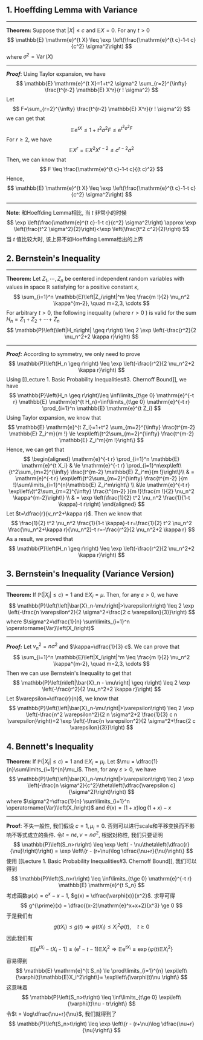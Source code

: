 ## 1. Hoeffding Lemma with Variance 
___
**Theorem:** Suppose that $|X| \leq c$ and $\mathbb{E} X=0$. For any $t>0$
$$
\mathbb{E} \mathrm{e}^{t X} \leq \exp \left(\frac{\mathrm{e}^{t c}-1-t c}{c^2} \sigma^2\right)
$$
where $\sigma^2=\operatorname{Var}(X)$

___
***Proof***: Using Taylor expansion, we have
$$
\mathbb{E} \mathrm{e}^{t X}=1+t^2 \sigma^2 \sum_{r=2}^{\infty} \frac{t^{r-2} \mathbb{E} X^r}{r ! \sigma^2}
$$
Let
$$
F=\sum_{r=2}^{\infty} \frac{t^{r-2} \mathbb{E} X^r}{r ! \sigma^2}
$$
we can get that
$$
\mathbb{E} \mathrm{e}^{t X} \leq 1+t^2 \sigma^2 F \leq \mathrm{e}^{t^2 \sigma^2 F}
$$
For $r \geq 2$, we have
$$
\mathbb{E} X^r=\mathbb{E} X^2 X^{r-2} \leq c^{r-2} \sigma^2
$$
Then, we can know that
$$
F \leq \frac{\mathrm{e}^{t c}-1-t c}{(t c)^2}
$$
Hence,
$$
\mathbb{E} \mathrm{e}^{t X} \leq \exp \left(\frac{\mathrm{e}^{t c}-1-t c}{c^2} \sigma^2\right)
$$
___
**Note**: 和Hoeffding Lemma相比, 当 $t$ 非常小的时候
$$
\exp \left(\frac{\mathrm{e}^{t c}-1-t c}{c^2} \sigma^2\right) \approx \exp \left(\frac{t^2 \sigma^2}{2}\right)<\exp \left(\frac{t^2 c^2}{2}\right)
$$
当 $t$ 值比较大时, 该上界不如Hoeffding Lemma给出的上界

## 2. Bernstein's Inequality
___
**Theorem:** Let $Z_1, \cdots, Z_n$ be centered independent random variables with values in space $\mathbb{R}$ satisfying for a positive constant $\kappa$,
$$
\sum_{i=1}^n \mathbb{E}\left|Z_i\right|^m \leq \frac{m !}{2} \nu_n^2 \kappa^{m-2}, \quad m=2,3, \cdots
$$
For arbitrary $t>0$, the following inequality (where $r>0$ ) is valid for the sum $H_n=Z_1+Z_2+\cdots+$ $Z_n$
$$
\mathbb{P}\left(\left|H_n\right| \geq r\right) \leq 2 \exp \left(-\frac{r^2}{2 \nu_n^2+2 \kappa r}\right)
$$
___
***Proof:*** According to symmetry, we only need to prove
$$
\mathbb{P}\left(H_n \geq r\right) \leq \exp \left(-\frac{r^2}{2 \nu_n^2+2 \kappa r}\right)
$$
Using [[Lecture 1. Basic Probability Inequalities#3. Chernoff Bound]], we have
$$
\mathbb{P}\left(H_n \geq r\right)\leq  \inf\limits_{t\ge 0}  \mathrm{e}^{-t r} \mathbb{E} \mathrm{e}^{t H_n}=\inf\limits_{t\ge 0} \mathrm{e}^{-t r} \prod_{i=1}^n \mathbb{E} \mathrm{e}^{t Z_i}
$$
Using Taylor expansion, we know that
$$
\mathbb{E} \mathrm{e}^{t Z_i}=1+t^2 \sum_{m=2}^{\infty} \frac{t^{m-2} \mathbb{E} Z_i^m}{m !} \le \exp\left\{t^2\sum_{m=2}^{\infty} \frac{t^{m-2} \mathbb{E} Z_i^m}{m !}\right\}
$$
Hence, we can get that
$$
\begin{aligned}
\mathrm{e}^{-t r} \prod_{i=1}^n \mathbb{E} \mathrm{e}^{t X_i} & \le \mathrm{e}^{-t r} \prod_{i=1}^n\exp\left\{t^2\sum_{m=2}^{\infty} \frac{t^{m-2} \mathbb{E} Z_i^m}{m !}\right\}\\
& = \mathrm{e}^{-t r} \exp\left\{t^2\sum_{m=2}^{\infty}  \frac{t^{m-2} }{m !}\sum\limits_{i=1}^{n}\mathbb{E} Z_i^m\right\} \\ 
&\le \mathrm{e}^{-t r} \exp\left\{t^2\sum_{m=2}^{\infty}  \frac{t^{m-2} }{m !}\frac{m !}{2} \nu_n^2 \kappa^{m-2}\right\}   \\ 
& = \exp \left(\frac{1}{2} t^2 \nu_n^2 \frac{1}{1-t \kappa}-t r\right)
\end{aligned}
$$
Let $t=\dfrac{r}{v_n^2+\kappa r}$. Then we know that
$$
\frac{1}{2} t^2 \nu_n^2 \frac{1}{1-t \kappa}-t r=\frac{1}{2} t^2 \nu_n^2 \frac{\nu_n^2+\kappa r}{\nu_n^2}-t r=-\frac{r^2}{2 \nu_n^2+2 \kappa r}
$$
As a result, we proved that
$$
\mathbb{P}\left(H_n \geq r\right) \leq \exp \left(-\frac{r^2}{2 \nu_n^2+2 \kappa r}\right)
$$
## 3. Bernstein's Inequality (Variance Version)
___
**Theorem:** If $\mathbb{P}\left(\left|X_i\right| \leq c\right)=1$ and $\mathbb{E} X_i=\mu$. Then, for any $\varepsilon>0$, we have
$$
\mathbb{P}\left(\left|\bar{X}_n-\mu\right|>\varepsilon\right) \leq 2 \exp \left(-\frac{n \varepsilon^2}{2 \sigma^2+\frac{2 c \varepsilon}{3}}\right)
$$
where $\sigma^2=\dfrac{1}{n} \sum\limits_{i=1}^n \operatorname{Var}\left(X_i\right)$
___
***Proof:*** Let $v_n^2=n \sigma^2$ and $\kappa=\dfrac{1}{3} c$. We can prove that
$$
\sum_{i=1}^n \mathbb{E}\left|X_i\right|^m \leq \frac{m !}{2} \nu_n^2 \kappa^{m-2}, \quad m=2,3, \cdots
$$
Then we can use Bernstein's Inequality to get that
$$
\mathbb{P}\left(n\left|\bar{X}_n - \mu\right| \geq r\right) \leq 2 \exp \left(-\frac{r^2}{2 \nu_n^2+2 \kappa r}\right)
$$
Let $\varepsilon=\dfrac{r}{n}$, we know that
$$
\mathbb{P}\left(\left|\bar{X}_n-\mu\right|>\varepsilon\right) \leq 2 \exp \left(-\frac{n^2 \varepsilon^2}{2 n \sigma^2+2 \frac{1}{3} c n \varepsilon}\right)=2 \exp \left(-\frac{n \varepsilon^2}{2 \sigma^2+\frac{2 c \varepsilon}{3}}\right)
$$

## 4. Bennett's Inequality
**Theorem**: If $\mathbb{P}(|X_i|\le c) = 1$ and $\mathbb{E}X_i =\mu_i$. Let $\mu = \dfrac{1}{n}\sum\limits_{i=1}^{n}\mu_i$. Then, for any $\varepsilon>0$, we have
$$
\mathbb{P}\left(\left|\bar{X}_n-\mu\right|>\varepsilon\right) \leq 2 \exp \left(-\frac{n \sigma^2}{c^2}\theta\left(\dfrac{\varepsilon c}{\sigma^2}\right)\right)
$$
where $\sigma^2=\dfrac{1}{n} \sum\limits_{i=1}^n \operatorname{Var}\left(X_i\right)$ and $\theta(x) = (1+x)\log(1+x) - x$
___
**Proof**: 不失一般性, 我们假设 $c=1, \mu_i=0$. 否则可以进行scale和平移变换而不影响不等式成立的条件. 令$t = n\varepsilon, \nu = n\sigma^2$, 根据对称性, 我们只要证明
$$
\mathbb{P}\left(S_n>r\right) \leq  \exp \left( - \nu\theta\left(\dfrac{r}{\nu}\right)\right) = \exp \left\{r - (r+\nu)\log \dfrac{\nu+r}{\nu}\right\}
$$
使用 [[Lecture 1. Basic Probability Inequalities#3. Chernoff Bound]], 我们可以得到
$$
\mathbb{P}\left(S_n>r\right) \leq \inf\limits_{t\ge 0}  \mathrm{e}^{-t r} \mathbb{E} \mathrm{e}^{t S_n}
$$
考虑函数$\varphi(x) = \mathrm{e}^x - x - 1$, $g(x) = \dfrac{\varphi(x)}{x^2}$. 求导可得
$$
g^{\prime}(x) = \dfrac{(x-2)\mathrm{e}^x+x+2}{x^3} \ge 0
$$
于是我们有
$$
g(tX_i)\le g(t) \Longrightarrow \varphi(tX_i)\le X_i^2 \varphi(t), \quad t\ge 0
$$
因此我们有
$$
\mathbb{E}\left[\mathrm{e}^{tX_i} - tX_i - 1\right] \le (\mathrm{e}^{t} - t - 1)\mathbb{E}X_i^2 \Longrightarrow \mathbb{E}\mathrm{e}^{tX_i}\le \exp\left\{\varphi(t)\mathbb{E}X_i^2\right\}
$$
容易得到
$$
\mathbb{E} \mathrm{e}^{t S_n} \le \prod\limits_{i=1}^{n} \exp\left\{\varphi(t)\mathbb{E}X_i^2\right\}= \exp\left\{\varphi(t)\nu \right\}
$$
这意味着
$$
\mathbb{P}\left(S_n>t\right) \leq \inf\limits_{t\ge 0}  \exp\left\{\varphi(t)\nu - tr\right\}
$$
令$t = \log\dfrac{\nu+r}{\nu}$, 我们就得到了
$$
\mathbb{P}\left(S_n>t\right) \leq \exp \left\{r - (r+\nu)\log \dfrac{\nu+r}{\nu}\right\}
$$